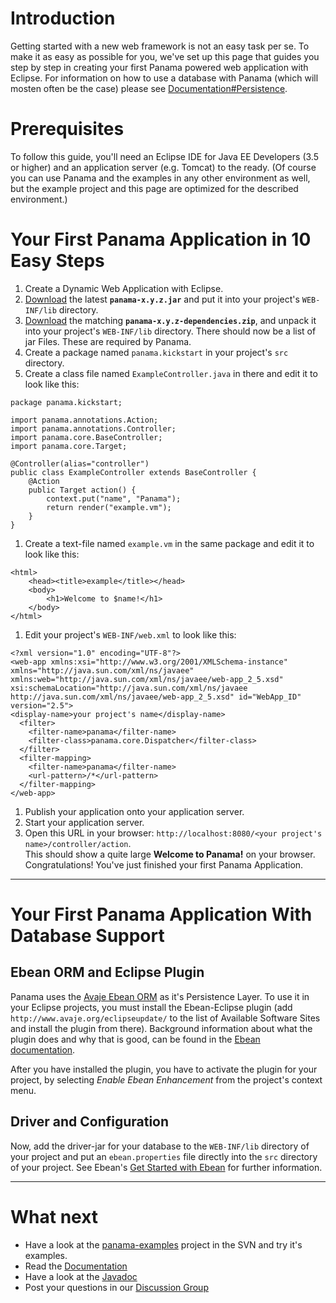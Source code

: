 # Introduction #

Getting started with a new web framework is not an easy task per se. To make it as easy as possible for you, we've set up this page that guides you step by step in creating your first Panama powered web application with Eclipse.
For information on how to use a database with Panama (which will mosten often be the case) please see [Documentation#Persistence](Documentation#Persistence.md).

# Prerequisites #

To follow this guide, you'll need an Eclipse IDE for Java EE Developers (3.5 or higher) and an application server (e.g. Tomcat) to the ready. (Of course you can use Panama and the examples in any other environment as well, but the example project and this page are optimized for the described environment.)

# Your First Panama Application in 10 Easy Steps #

  1. Create a Dynamic Web Application with Eclipse.
  1. [Download](http://code.google.com/p/panama/downloads/list) the latest **`panama-x.y.z.jar`** and put it into your project's `WEB-INF/lib` directory.
  1. [Download](http://code.google.com/p/panama/downloads/list) the matching **`panama-x.y.z-dependencies.zip`**, and unpack it into your project's `WEB-INF/lib` directory. There should now be a list of jar Files. These are required by Panama.
  1. Create a package named `panama.kickstart` in your project's `src` directory.
  1. Create a class file named `ExampleController.java` in there and edit it to look like this:
```
package panama.kickstart;

import panama.annotations.Action;
import panama.annotations.Controller;
import panama.core.BaseController;
import panama.core.Target;

@Controller(alias="controller")
public class ExampleController extends BaseController {
    @Action
    public Target action() {
        context.put("name", "Panama");
        return render("example.vm");
    }
}
```
  1. Create a text-file named `example.vm` in the same package and edit it to look like this:
```
<html>
    <head><title>example</title></head>
    <body>
        <h1>Welcome to $name!</h1>
    </body>
</html>
```
  1. Edit your project's `WEB-INF/web.xml` to look like this:
```
<?xml version="1.0" encoding="UTF-8"?>
<web-app xmlns:xsi="http://www.w3.org/2001/XMLSchema-instance" xmlns="http://java.sun.com/xml/ns/javaee" xmlns:web="http://java.sun.com/xml/ns/javaee/web-app_2_5.xsd" xsi:schemaLocation="http://java.sun.com/xml/ns/javaee http://java.sun.com/xml/ns/javaee/web-app_2_5.xsd" id="WebApp_ID" version="2.5">
<display-name>your project's name</display-name>
  <filter>
    <filter-name>panama</filter-name>
    <filter-class>panama.core.Dispatcher</filter-class>
  </filter>
  <filter-mapping>
    <filter-name>panama</filter-name>
    <url-pattern>/*</url-pattern>
  </filter-mapping>
</web-app>
```
  1. Publish your application onto your application server.
  1. Start your application server.
  1. Open this URL in your browser: `http://localhost:8080/<your project's name>/controller/action`.<br>
This should show a quite large <b>Welcome to Panama!</b> on your browser.<br>
Congratulations! You've just finished your first Panama Application.</li></ul>


---


# Your First Panama Application With Database Support #

## Ebean ORM and Eclipse Plugin ##

Panama uses the [Avaje Ebean ORM](http://www.avaje.org/) as it's Persistence Layer. To use it in your Eclipse projects, you must install the Ebean-Eclipse plugin (add `http://www.avaje.org/eclipseupdate/` to the list of Available Software Sites and install the plugin from there).
Background information about what the plugin does and why that is good, can be found in the [Ebean documentation](http://www.avaje.org/ebean/documentation.html).

After you have installed the plugin, you have to activate the plugin for your project, by selecting _Enable Ebean Enhancement_ from the project's context menu.

## Driver and Configuration ##

Now, add the driver-jar for your database to the `WEB-INF/lib` directory of your project and put an `ebean.properties` file directly into the `src` directory of your project. See Ebean's [Get Started with Ebean](http://www.avaje.org/ebean/getstarted_props.html) for further information.


---


# What next #

  * Have a look at the [panama-examples](http://code.google.com/p/panama/source/browse/#svn%2Ftrunk%2Fpanama-examples) project in the SVN and try it's examples.
  * Read the [Documentation](Documentation.md)
  * Have a look at the [Javadoc](http://panama.googlecode.com/svn/trunk/panama/doc/index.html)
  * Post your questions in our [Discussion Group](https://groups.google.com/group/panama-framework)